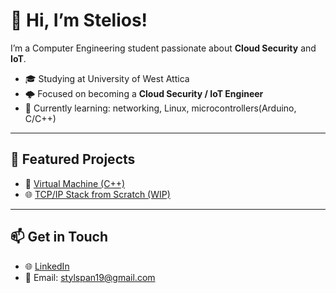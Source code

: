 # 👋 Hi, I’m Stelios!

I’m a Computer Engineering student passionate about **Cloud Security** and **IoT**.

- 🎓 Studying at University of West Attica
- 🌩️ Focused on becoming a **Cloud Security / IoT Engineer**
- 🧠 Currently learning: networking, Linux, microcontrollers(Arduino, C/C++)

---

## 📌 Featured Projects

- 🧱 [Virtual Machine (C++)](https://github.com/SteliosSpanos/Virtual-Machine)
- 🌐 [TCP/IP Stack from Scratch (WIP)](https://github.com/yourusername/tcp-ip-stack)

---

## 📫 Get in Touch

- 🌐 [LinkedIn](https://www.linkedin.com/in/stylianos-spanos)
- 📧 Email: stylspan19@gmail.com

